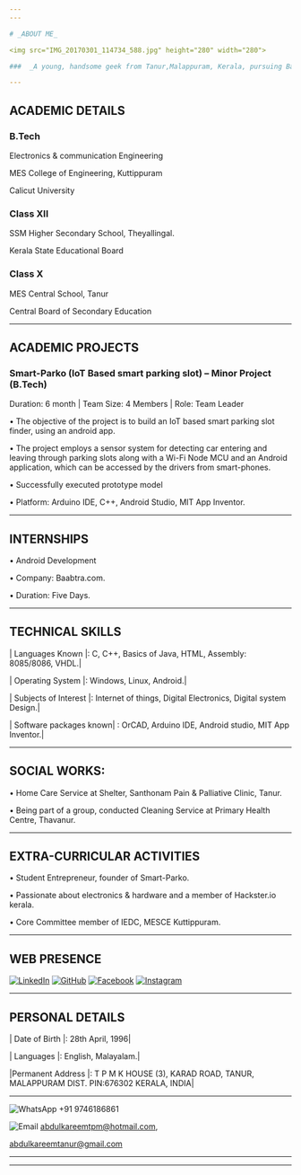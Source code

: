 ```yaml
---
---

# _ABOUT ME_

<img src="IMG_20170301_114734_588.jpg" height="280" width="280">

###  _A young, handsome geek from Tanur,Malappuram, Kerala, pursuing Bachelor of technology in Electronics and Communication  Engineering from MES College of Engineering, Kuttippuram. Always ready to learn and passion techonology._

---
```


## ACADEMIC DETAILS


### B.Tech

  Electronics & communication Engineering
  
  MES College of Engineering, Kuttippuram
  
  Calicut University
  

### Class XII	

  SSM Higher Secondary School, Theyallingal.
  
  Kerala State Educational Board


### Class X	

MES Central School, Tanur

Central Board of Secondary Education


----


## ACADEMIC PROJECTS

### Smart-Parko (IoT Based smart parking slot) – Minor Project (B.Tech)
 
 Duration: 6 month | Team Size: 4 Members | Role: Team Leader
  
  • The objective of the project is to build an IoT based smart parking slot finder, using an android app.
  
  • The project employs a sensor system for detecting car entering and leaving through parking slots along with a Wi-Fi Node MCU and 	     an Android application, which can be accessed by the drivers from smart-phones. 
  
  • Successfully executed prototype model
  
  • Platform: Arduino IDE, C++, Android Studio, MIT App Inventor.
  
  
 ----
 

## INTERNSHIPS

   • Android Development
    
   • Company: Baabtra.com.
    
   • Duration:  Five Days.
    
----
    

## TECHNICAL SKILLS

 | Languages Known	|: C, C++, Basics of Java, HTML, Assembly: 8085/8086, VHDL.|
  
 | Operating System	|: Windows, Linux, Android.|
  
 | Subjects of Interest	|: Internet of things, Digital Electronics, Digital system Design.|
  
 | Software packages known|	: OrCAD, Arduino IDE, Android studio, MIT App Inventor.|
  
  
  ----
  
## SOCIAL WORKS:
 
  •	 Home Care Service at Shelter, Santhonam Pain & Palliative Clinic, Tanur. 
  
  •	 Being part of a group, conducted Cleaning Service at Primary Health Centre, Thavanur. 
  
  -----
  

## EXTRA-CURRICULAR ACTIVITIES

  •	Student Entrepreneur, founder of Smart-Parko. 
  
  •	Passionate about electronics & hardware and a member of Hackster.io kerala. 
  
  •	Core Committee member of IEDC, MESCE Kuttippuram.
  
  
  ----
	

## WEB PRESENCE
   [![LinkedIn](http://www.iconninja.com/ico/64/linkedin-604289.ico)](https://www.linkedin.com/in/abdulkareem-tpm-9873b6108/) [![GitHub](https://cdn4.iconfinder.com/data/icons/miu-gloss-social/60/github-64.png)](http://tpmabdulkareem.github.io) [![Facebook](https://cdn4.iconfinder.com/data/icons/miu-gloss-social/60/facebook-64.png)](http://www.facebook.com/abdul.kareem2) [![Instagram](https://cdn4.iconfinder.com/data/icons/miu-gloss-social/60/instagram-64.png)](https://www.instagram.com/abdulkareemtpm)
   
----	
	
## PERSONAL DETAILS
 | Date of Birth	|: 28th April, 1996|
  
|  Languages	|: English, Malayalam.|
  
  |Permanent Address 	|: T P M K HOUSE (3), 
                         KARAD ROAD, TANUR, 
			 MALAPPURAM DIST. PIN:676302
		         KERALA, INDIA|
			 

---


 ![WhatsApp](https://cdn4.iconfinder.com/data/icons/miu-gloss-social/60/whatsapp-64.png) +91 9746186861
   
   
 ![Email](http://www.iconninja.com/ico/64/web-live-hotmail-metro-371648.ico)   abdulkareemtpm@hotmail.com,                 
   
   abdulkareemtanur@gmail.com

----

----
